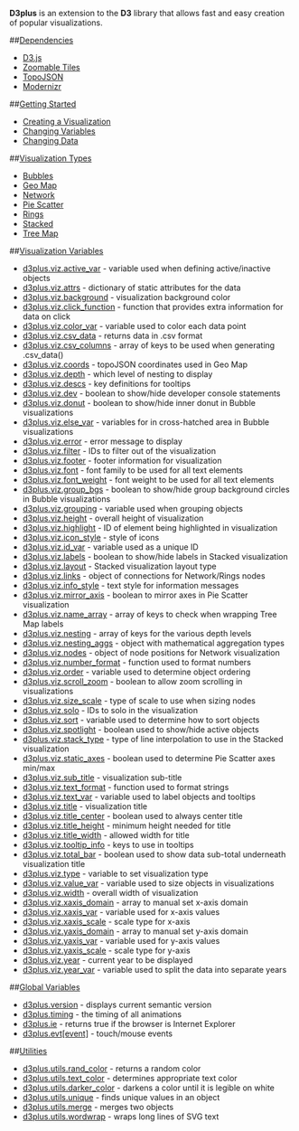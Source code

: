 **D3plus** is an extension to the **D3** library that allows fast and easy creation of popular visualizations.

##[Dependencies](wiki/Dependencies)
* [D3.js](wiki/Dependencies#d3)
* [Zoomable Tiles](wiki/Dependencies#tiles)
* [TopoJSON](wiki/Dependencies#topojson)
* [Modernizr](wiki/Dependencies#modernizr)

##[Getting Started](wiki/Getting-Started)
* [Creating a Visualization](wiki/Getting-Started#viz)
* [Changing Variables](wiki/Getting-Started#variables)
* [Changing Data](wiki/Getting-Started#data)

##[Visualization Types](wiki/Visualization-Types)
* [Bubbles](wiki/Visualization-Types#bubbles)
* [Geo Map](wiki/Visualization-Types#geo_map)
* [Network](wiki/Visualization-Types#network)
* [Pie Scatter](wiki/Visualization-Types#pie_scatter)
* [Rings](wiki/Visualization-Types#rings)
* [Stacked](wiki/Visualization-Types#stacked)
* [Tree Map](wiki/Visualization-Types#tree_map)

##[Visualization Variables](wiki/Visualization-Variables)
* [d3plus.viz.active_var](wiki/Visualization-Variables#active_var) - variable used when defining active/inactive objects
* [d3plus.viz.attrs](wiki/Visualization-Variables#attrs) - dictionary of static attributes for the data
* [d3plus.viz.background](wiki/Visualization-Variables#background) - visualization background color
* [d3plus.viz.click_function](wiki/Visualization-Variables#click_function) - function that provides extra information for data on click
* [d3plus.viz.color_var](wiki/Visualization-Variables#color_var) - variable used to color each data point
* [d3plus.viz.csv_data](wiki/Visualization-Variables#csv_data) - returns data in .csv format
* [d3plus.viz.csv_columns](wiki/Visualization-Variables#csv_columns) - array of keys to be used when generating .csv_data()
* [d3plus.viz.coords](wiki/Visualization-Variables#coords) - topoJSON coordinates used in Geo Map
* [d3plus.viz.depth](wiki/Visualization-Variables#depth) - which level of nesting to display
* [d3plus.viz.descs](wiki/Visualization-Variables#descs) - key definitions for tooltips
* [d3plus.viz.dev](wiki/Visualization-Variables#dev) - boolean to show/hide developer console statements
* [d3plus.viz.donut](wiki/Visualization-Variables#donut) - boolean to show/hide inner donut in Bubble visualizations
* [d3plus.viz.else_var](wiki/Visualization-Variables#else_var) - variables for in cross-hatched area in Bubble visualizations
* [d3plus.viz.error](wiki/Visualization-Variables#error) - error message to display
* [d3plus.viz.filter](wiki/Visualization-Variables#filter) - IDs to filter out of the visualization
* [d3plus.viz.footer](wiki/Visualization-Variables#footer) - footer information for visualization
* [d3plus.viz.font](wiki/Visualization-Variables#font) - font family to be used for all text elements
* [d3plus.viz.font_weight](wiki/Visualization-Variables#font_weight) - font weight to be used for all text elements
* [d3plus.viz.group_bgs](wiki/Visualization-Variables#group_bgs) - boolean to show/hide group background circles in Bubble visualizations
* [d3plus.viz.grouping](wiki/Visualization-Variables#grouping) - variable used when grouping objects
* [d3plus.viz.height](wiki/Visualization-Variables#height) - overall height of visualization
* [d3plus.viz.highlight](wiki/Visualization-Variables#highlight) - ID of element being highlighted in visualization
* [d3plus.viz.icon_style](wiki/Visualization-Variables#icon_style) - style of icons
* [d3plus.viz.id_var](wiki/Visualization-Variables#id_var) - variable used as a unique ID
* [d3plus.viz.labels](wiki/Visualization-Variables#labels) - boolean to show/hide labels in Stacked visualization
* [d3plus.viz.layout](wiki/Visualization-Variables#layout) - Stacked visualization layout type
* [d3plus.viz.links](wiki/Visualization-Variables#links) - object of connections for Network/Rings nodes
* [d3plus.viz.info_style](wiki/Visualization-Variables#info_style) - text style for information messages
* [d3plus.viz.mirror_axis](wiki/Visualization-Variables#mirror_axis) - boolean to mirror axes in Pie Scatter visualization
* [d3plus.viz.name_array](wiki/Visualization-Variables#name_array) - array of keys to check when wrapping Tree Map labels
* [d3plus.viz.nesting](wiki/Visualization-Variables#nesting) - array of keys for the various depth levels
* [d3plus.viz.nesting_aggs](wiki/Visualization-Variables#nesting_aggs) - object with mathematical aggregation types
* [d3plus.viz.nodes](wiki/Visualization-Variables#nodes) - object of node positions for Network visualization
* [d3plus.viz.number_format](wiki/Visualization-Variables#number_format) - function used to format numbers
* [d3plus.viz.order](wiki/Visualization-Variables#order) - variable used to determine object ordering
* [d3plus.viz.scroll_zoom](wiki/Visualization-Variables#scroll_zoom) - boolean to allow zoom scrolling in visualizations
* [d3plus.viz.size_scale](wiki/Visualization-Variables#size_scale) - type of scale to use when sizing nodes
* [d3plus.viz.solo](wiki/Visualization-Variables#solo) - IDs to solo in the visualization
* [d3plus.viz.sort](wiki/Visualization-Variables#sort) - variable used to determine how to sort objects
* [d3plus.viz.spotlight](wiki/Visualization-Variables#spotlight) - boolean used to show/hide active objects
* [d3plus.viz.stack_type](wiki/Visualization-Variables#stack_type) - type of line interpolation to use in the Stacked visualization
* [d3plus.viz.static_axes](wiki/Visualization-Variables#static_axes) - boolean used to determine Pie Scatter axes min/max
* [d3plus.viz.sub_title](wiki/Visualization-Variables#sub_title) - visualization sub-title
* [d3plus.viz.text_format](wiki/Visualization-Variables#text_format) - function used to format strings
* [d3plus.viz.text_var](wiki/Visualization-Variables#text_var) - variable used to label objects and tooltips
* [d3plus.viz.title](wiki/Visualization-Variables#title) - visualization title
* [d3plus.viz.title_center](wiki/Visualization-Variables#title_center) - boolean used to always center title
* [d3plus.viz.title_height](wiki/Visualization-Variables#title_height) - minimum height needed for title
* [d3plus.viz.title_width](wiki/Visualization-Variables#title_width) - allowed width for title
* [d3plus.viz.tooltip_info](wiki/Visualization-Variables#tooltip_info) - keys to use in tooltips
* [d3plus.viz.total_bar](wiki/Visualization-Variables#total_bar) - boolean used to show data sub-total underneath visualization title
* [d3plus.viz.type](wiki/Visualization-Variables#type) - variable to set visualization type
* [d3plus.viz.value_var](wiki/Visualization-Variables#value_var) - variable used to size objects in visualizations
* [d3plus.viz.width](wiki/Visualization-Variables#width) - overall width of visualization
* [d3plus.viz.xaxis_domain](wiki/Visualization-Variables#xaxis_domain) - array to manual set x-axis domain
* [d3plus.viz.xaxis_var](wiki/Visualization-Variables#xaxis_var) - variable used for x-axis values
* [d3plus.viz.xaxis_scale](wiki/Visualization-Variables#xaxis_scale) - scale type for x-axis
* [d3plus.viz.yaxis_domain](wiki/Visualization-Variables#yaxis_domain) - array to manual set y-axis domain
* [d3plus.viz.yaxis_var](wiki/Visualization-Variables#yaxis_var) - variable used for y-axis values
* [d3plus.viz.yaxis_scale](wiki/Visualization-Variables#yaxis_scale) - scale type for y-axis
* [d3plus.viz.year](wiki/Visualization-Variables#year) - current year to be displayed
* [d3plus.viz.year_var](wiki/Visualization-Variables#year_var) - variable used to split the data into separate years

##[Global Variables](wiki/Global-Variables)
* [d3plus.version](wiki/Global-Variables#version) - displays current semantic version
* [d3plus.timing](wiki/Global-Variables#timing) - the timing of all animations
* [d3plus.ie](wiki/Global-Variables#ie) - returns true if the browser is Internet Explorer
* [d3plus.evt[event]](wiki/Global-Variables#evt) - touch/mouse events

##[Utilities](wiki/Utilities)
* [d3plus.utils.rand_color](wiki/Utilities#rand_color) - returns a random color
* [d3plus.utils.text_color](wiki/Utilities#text_color) - determines appropriate text color
* [d3plus.utils.darker_color](wiki/Utilities#darker_color) - darkens a color until it is legible on white
* [d3plus.utils.unique](wiki/Utilities#uniques) - finds unique values in an object
* [d3plus.utils.merge](wiki/Utilities#merge) - merges two objects
* [d3plus.utils.wordwrap](wiki/Utilities#wordwrap) - wraps long lines of SVG text
